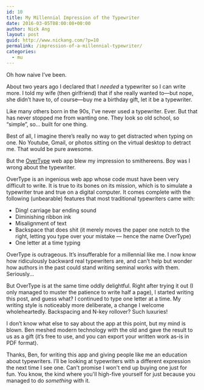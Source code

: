 ```yaml
---
id: 10
title: My Millennial Impression of the Typewriter
date: 2016-03-05T08:00:08+00:00
author: Nick Ang
layout: post
guid: http://www.nickang.com/?p=10
permalink: /impression-of-a-millennial-typewriter/
categories:
  - mu
---
```

Oh how naive I’ve been.

About two years ago I declared that I <i>needed </i>a typewriter so I can write more. I told my wife (then girlfriend) that if she really wanted to—but nope, she didn’t have to, of course—buy me a birthday gift, let it be a typewriter.

Like many others born in the 90s, I’ve never used a typewriter. Ever. But that has never stopped me from wanting one. They look so old school, so “simple”, so… built for one thing.

Best of all, I imagine there’s really no way to get distracted when typing on one. No Youtube, Gmail, or photos sitting on the virtual desktop to detract me. That would be pure awesome.

But the <a href="http://uniqcode.com/typewriter/" target="_blank">OverType</a> web app blew my impression to smithereens. Boy was I wrong about the typewriter.

OverType is an ingenious web app whose code must have been very difficult to write. It is true to its bones on its mission, which is to simulate a typewriter true and true on a digital computer. It comes complete with the following (unbearable) features that most traditional typewriters came with:
<ul>
	<li>Ding! carriage bar ending sound</li>
	<li>Diminishing ribbon ink</li>
	<li>Misalignment of text</li>
	<li>Backspace that does shit (it merely moves the paper one notch to the right, letting you type over your mistake — hence the name OverType)</li>
	<li>One letter at a time typing</li>
</ul>
OverType is outrageous. It’s insufferable for a millennial like me. I now know how ridiculously backward real typewriters are, and can’t help but wonder how authors in the past could stand writing seminal works with them. Seriously...

But OverType is at the same time oddly delightful. Right after trying it out (I only managed to muster the patience to write half a page), I started writing this post, and guess what? I continued to type one letter at a time. My writing style is noticeably more deliberate, a change I welcome wholeheartedly. Backspacing and N-key rollover? Such luxuries!

I don’t know what else to say about the app at this point, but my mind is blown. Ben meshed modern technology with the old and gave the result to us as a gift (it’s free to use, and you can export your written work as-is in PDF format).

Thanks, Ben, for writing this app and giving people like me an education about typewriters. I’ll be looking at typewriters with a different expression the next time I see one. Can't promise I won't end up buying one just for fun. You know, the kind where you'll high-five yourself for just because you managed to do <em>something</em> with it.